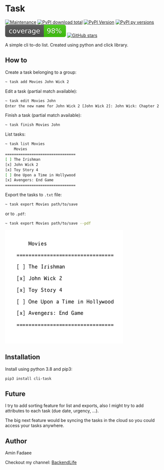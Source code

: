 # Task
[![Maintenance](https://img.shields.io/badge/Maintained%3F-yes-green.svg)](https://github.com/AminFadaee/task/graphs/commit-activity)
[![PyPI download total](https://img.shields.io/pypi/dm/cli-task)](https://pypi.org/project/cli-task/)
[![PyPI Version](https://img.shields.io/pypi/v/cli-task.svg)](https://pypi.org/project/cli-task/)
[![PyPI py versions](https://img.shields.io/pypi/pyversions/cli-task.svg)](https://pypi.org/project/cli-task/)
[![Coverage](./coverage.svg)](https://github.com/AminFadaee/task)
[![GitHub stars](https://img.shields.io/github/stars/AminFadaee/task?style=social&label=Star&maxAge=2592000)](https://github.com/AminFadaee/task)

A simple cli to-do list. Created using python and click library.
## How to
Create a task belonging to a group:
```bash
~ task add Movies John Wick 2
```

Edit a task (partial match available):
```bash
~ task edit Movies John
Enter the new name for John Wick 2 [John Wick 2]: John Wick: Chapter 2
```

Finish a task (partial match available):
```bash
~ task finish Movies John
```

List tasks:
```bash
~ task list Movies
    Movies
================================
[ ] The Irishman
[x] John Wick 2
[x] Toy Story 4
[ ] One Upon a Time in Hollywood
[x] Avengers: End Game
================================
```

Export the tasks to `.txt` file:
```bash
~ task export Movies path/to/save
```

or to `.pdf`:
```bash
~ task export Movies path/to/save --pdf
```

![](assets/samples/pdf.png)

## Installation
Install using python 3.8 and pip3:
```bash
pip3 install cli-task
```
## Future
I try to add sorting feature for list and exports, also I might try
to add attributes to each task (due date, urgency, ...).

The big next feature would be syncing the tasks in the cloud so
you could access your tasks anywhere.

## Author
Amin Fadaee

Checkout my channel: [BackendLife](https://t.me/backendlife)